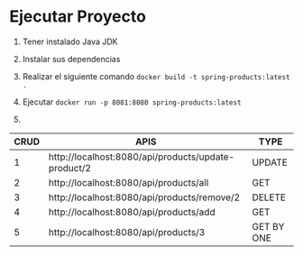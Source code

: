 # Ejecutar Proyecto

1. Tener instalado Java JDK
2. Instalar sus dependencias
3. Realizar el siguiente comando ```docker build -t spring-products:latest . ```
4. Ejecutar ``` docker run -p 8081:8080 spring-products:latest ```

5. 
|CRUD | APIS | TYPE|
|--|--|--| 
| 1 | http://localhost:8080/api/products/update-product/2  | UPDATE
| 2| http://localhost:8080/api/products/all | GET
| 3| http://localhost:8080/api/products/remove/2  | DELETE
| 4| http://localhost:8080/api/products/add  | GET
| 5| http://localhost:8080/api/products/3  | GET BY ONE
